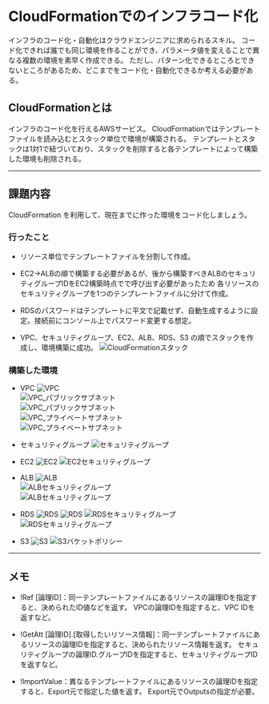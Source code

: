 # CloudFormationでのインフラコード化

インフラのコード化・自動化はクラウドエンジニアに求められるスキル。 
コード化できれば誰でも同じ環境を作ることができ、パラメータ値を変えることで異なる複数の環境を素早く作成できる。 
ただし、パターン化できるところとできないところがあるため、どこまでをコード化・自動化できるか考える必要がある。 

## CloudFormationとは
インフラのコード化を行えるAWSサービス。 
CloudFormationではテンプレートファイルを読み込むとスタック単位で環境が構築される。 
テンプレートとスタックは1対1で紐づいており、スタックを削除すると各テンプレートによって構築した環境も削除される。 

***

## 課題内容
CloudFormation を利用して、現在までに作った環境をコード化しましょう。 

### 行ったこと
- リソース単位でテンプレートファイルを分割して作成。 

- EC2→ALBの順で構築する必要があるが、後から構築すべきALBのセキュリティグループIDをEC2構築時点でで呼び出す必要があったため 
各リソースのセキュリティグループを1つのテンプレートファイルに分けて作成。 

- RDSのパスワードはテンプレートに平文で記載せず、自動生成するように設定。接続前にコンソール上でパスワード変更する想定。

- VPC、セキュリティグループ、EC2、ALB、RDS、S3 の順でスタックを作成し、環境構築に成功。 
![CloudFormationスタック](images/lecture10/0_CloudFormation_stack.PNG)  

### 構築した環境
- VPC
![VPC](images/lecture10/1_VPC.PNG)  
![VPC_パブリックサブネット](images/lecture10/2_VPC_PublicSubnet-1a.PNG)  
![VPC_パブリックサブネット](images/lecture10/3_VPC_PrivateSubnet-1a.PNG)  
![VPC_プライベートサブネット](images/lecture10/4_VPC_PublicSubnet-1c.PNG)  
![VPC_プライベートサブネット](images/lecture10/5_VPC_PrivateSubnet-1c.PNG)  

- セキュリティグループ
![セキュリティグループ](images/lecture10/6_SecurityGroup_all.PNG)  

- EC2
![EC2](images/lecture10/7_EC2.PNG) 
![EC2セキュリティグループ](images/lecture10/8_EC2_SecurityGroup.PNG)  

- ALB
![ALB](images/lecture10/9_ALB.PNG)  
![ALBセキュリティグループ](images/lecture10/10_ALB_SecurityGroup.PNG)  
![ALBセキュリティグループ](images/lecture10/11_ALB_SecurityGroup.PNG)  

- RDS
![RDS](images/lecture10/12_RDS.PNG) 
![RDS](images/lecture10/13_RDS.PNG) 
![RDSセキュリティグループ](images/lecture10/14_RDS_SecurityGroup.PNG)  
![RDSセキュリティグループ](images/lecture10/15_RDS_SecurityGroup.PNG) 

- S3
![S3](images/lecture10/16_S3.PNG) 
![S3バケットポリシー](images/lecture10/17_S3_BucketPolicy.PNG) 

***

## メモ

- !Ref [論理ID]：同一テンプレートファイルにあるリソースの論理IDを指定すると、決められたID値などを返す。 
  VPCの論理IDを指定すると、VPC IDを返すなど。 

- !GetAtt [論理ID].[取得したいリソース情報]：同一テンプレートファイルにあるリソースの論理IDを指定すると、決められたリソース情報を返す。 
  セキュリティグループの論理ID.グループIDを指定すると、セキュリティグループIDを返すなど。 

- !ImportValue：異なるテンプレートファイルにあるリソースの論理IDを指定すると、Export元で指定した値を返す。 
  Export元でOutputsの指定が必要。  






